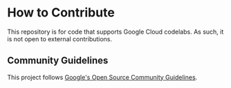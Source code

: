 # How to Contribute

This repository is for code that supports Google Cloud  codelabs. As such, it is not open to external contributions. 

## Community Guidelines

This project follows
[Google's Open Source Community Guidelines](https://opensource.google/conduct/).
